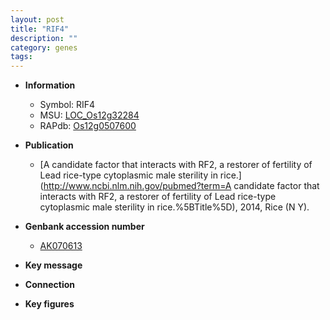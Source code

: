 ```yaml
---
layout: post
title: "RIF4"
description: ""
category: genes
tags: 
---
```


* **Information**  
    + Symbol: RIF4  
    + MSU: [LOC_Os12g32284](http://rice.plantbiology.msu.edu/cgi-bin/ORF_infopage.cgi?orf=LOC_Os12g32284)  
    + RAPdb: [Os12g0507600](http://rapdb.dna.affrc.go.jp/viewer/gbrowse_details/irgsp1?name=Os12g0507600)  

* **Publication**  
    + [A candidate factor that interacts with RF2, a restorer of fertility of Lead rice-type cytoplasmic male sterility in rice.](http://www.ncbi.nlm.nih.gov/pubmed?term=A candidate factor that interacts with RF2, a restorer of fertility of Lead rice-type cytoplasmic male sterility in rice.%5BTitle%5D), 2014, Rice (N Y).

* **Genbank accession number**  
    + [AK070613](http://www.ncbi.nlm.nih.gov/nuccore/AK070613)

* **Key message**  

* **Connection**  

* **Key figures**  


